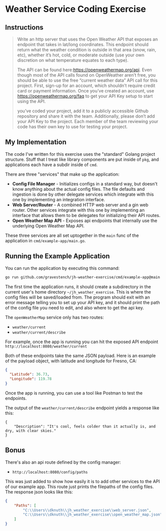 # Weather Service Coding Exercise

## Instructions
> Write an http server that uses the Open Weather API that exposes an endpoint that takes in lat/long
coordinates. This endpoint should return what the weather condition is outside in that area (snow, rain,
etc), whether it’s hot, cold, or moderate outside (use your own discretion on what temperature equates to
each type).
> 
> The API can be found here:https://openweathermap.org/api. Even though most of the API calls found on
OpenWeather aren’t free, you should be able to use the free “current weather data” API call for this
project. First, sign-up for an account, which shouldn’t require credit card or payment information. Once
you’ve created an account, use https://openweathermap.org/faq to get your API Key setup to start using
the API.
>
> you’ve coded your project, add it to a publicly accessible Github repository and share it
with the team. Additionally, please don’t add your API Key to the project. Each member of the
team reviewing your code has their own key to use for testing your project.

## My Implementation
The code I've written for this exercise uses the "standard"
Golang project structure. Stuff that I treat like library 
components are put inside of `pkg`, and applications each
have a subdir inside of `cmd`.

There are three "services" that make up the application:
* **Config File Manager** - Initializes configs in a standard way, but doesn't know anything about the actual config files. The file defaults and ingestion is done by other delegate services which integrate with this one by implementing an integration interface.
* **Web Server/Router** - A combined HTTP web server and a gin web router. Other services integrate with this one by implementing an interface that allows them to be delegates for initializing their API routes.
* **Open Weather Map API** - Exposes api endpoints that internally use the underlying Open Weather Map API.

These three services are all set uptogether in the `main` func of the 
application in `cmd/example-app/main.go`. 

## Running the Example Application

You can run the application by executing this command:
```bash
go run github.com/gravestench/jh-weather-exercise/cmd/example-app@main
```

The first time the application runs, it should create a subdirectory in the current user's 
home directory `~/jh_weather_exercise`. This is where the config files will be saved/loaded from.
The program should exit with an error message telling you to set up your API key, and it should 
print the path of the config file you need to edit, and also where to get the api key.

The `openWeatherMap` service only has two routes:
* `weather/current`
* `weather/current/describe`

For example, once the app is running you can hit the exposed API endpoint `http://localhost:8080/weather/current`

Both of these endpoints take the same JSON payload. Here is an example of the payload object, with 
latitude and longitude for Fresno, CA:
```json
{
  "Latitude": 36.73,
  "Longitude": 119.78
}
```

Once the app is running, you can use a tool like Postman to test the endpoints.

The output of the `weather/current/describe` endpoint yields a response like this:
```text
{
    "Description": "It's cool, feels colder than it actually is, and dry, with clear skies."
}
```

## Bonus
There's also an api route defined by the config manager:
* `http://localhost:8080/config/paths`

This was just added to show how easily it is to add other services to the API of our example app. 
This route just prints the filepaths of the config files. The response json looks like this:
```json
{
    "Paths": [
        "C:\\Users\\dknuth\\jh_weather_exercise\\web_server.json",
        "C:\\Users\\dknuth\\jh_weather_exercise\\open_weather_map.json"
    ]
}
```